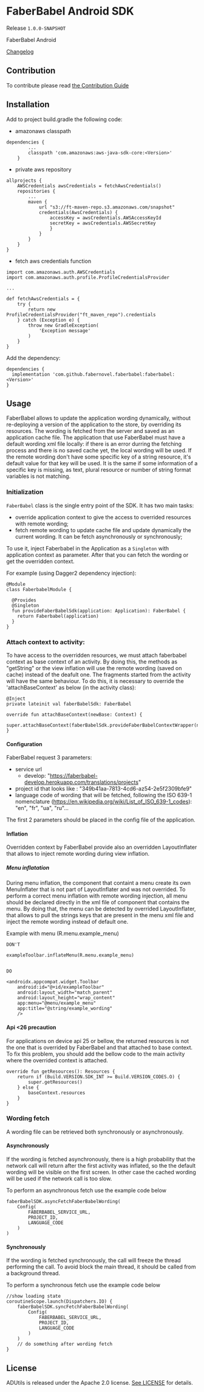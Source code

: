 # FaberBabel Android SDK

Release 
``
1.0.0-SNAPSHOT
``

FaberBabel Android

[Changelog](CHANGELOG.md)

## Contribution
To contribute please read [the Contribution Guide](docs/CONTRIBUTING.md)

## Installation
Add to project build.gradle the following code:

* amazonaws classpath
```
dependencies {
        ...
        classpath 'com.amazonaws:aws-java-sdk-core:<Version>'
    }
```
* private aws repository 
```
allprojects {
    AWSCredentials awsCredentials = fetchAwsCredentials()
    repositories {
        ...
        maven { 
            url "s3://ft-maven-repo.s3.amazonaws.com/snapshot"
            credentials(AwsCredentials) {
                accessKey = awsCredentials.AWSAccessKeyId
                secretKey = awsCredentials.AWSSecretKey
                }
            }
        }
    }
}
```
* fetch aws credentials function
```
import com.amazonaws.auth.AWSCredentials
import com.amazonaws.auth.profile.ProfileCredentialsProvider

...

def fetchAwsCredentials = {
    try {
        return new ProfileCredentialsProvider("ft_maven_repo").credentials
    } catch (Exception e) {
        throw new GradleException(
            'Exception message'
        )
    }
}
```

Add the dependency:
```
dependencies {
  implementation 'com.github.fabernovel.faberbabel:faberbabel:<Version>'
}
```

## Usage
FaberBabel allows to update the application wording dynamically, without re-deploying a version of the application to the store, by overriding its resources. 
The wording is fetched from the server and saved as an application cache file.
The application that use FaberBabel must have a default wording xml file locally: if there is an error durring the fetching process and there is no
saved cache yet, the local wording will be used. If the remote wording don't have some specific key of a string resource, it's default value for that
key will be used. It is the same if some information of a specific key is missing, as text, plural resource or number of string format variables is not matching.

### Initialization

`FaberBabel` class is the single entry point of the SDK. It has two main tasks: 
- override application context to give the access to overrided resources with remote wording;
- fetch remote wording to update cache file and update dynamically the current wording. It can be fetch asynchronously or synchronously;

To use it, inject Faberbabel in the Application as a `Singleton` with application context as parameter. After that you can fetch the wording or get the overridden
context.

For example (using Dagger2 dependency injection):
```
@Module
class FaberbabelModule {

  @Provides
  @Singleton
  fun provideFaberBabelSdk(application: Application): FaberBabel {
    return Faberbabel(application)
  }
}

```

### Attach context to activity:

To have access to the overridden resources, we must attach faberbabel context as base context of an activity. By doing this, the methods as "getString" or the view inflation will use the remote wording (saved on cache) instead of the deafult one. The fragments started from the activity will have the same behaviour.
To do this, it is necessary to override the 'attachBaseContext' as below (in the activity class): 

```
@Inject
private lateinit val faberBabelSdk: FaberBabel

override fun attachBaseContext(newBase: Context) {
    super.attachBaseContext(faberBabelSdk.provideFaberBabelContextWrapper(newBase))
}
```


#### Configuration
FaberBabel request 3 parameters:
- service url
    - develop: "https://faberbabel-develop.herokuapp.com/translations/projects"
- project id that looks like : "349b41aa-7813-4cd6-az54-2e5f2309bfe9"
- language code of wording that will be fetched, following the ISO 639-1 nomenclature (https://en.wikipedia.org/wiki/List_of_ISO_639-1_codes): "en", "fr", "ua", "ru"...

The first 2 parameters should be placed in the config file of the application.

#### Inflation
Overridden context by FaberBabel provide also an overridden LayoutInflater that allows to inject remote wording during view inflation.

##### Menu inflatation
During menu inflation, the component that containt a menu create its own MenuInflater that is not part of LayoutInflater and was not overrided.
To perform a correct menu inflation with remote wording injection, all menu should be declared directly in the xml file of component that contains the menu.
By doing that, the menu can be detected by overrided LayoutInflater, that allows to pull the strings keys that are present in the menu xml file and inject
the remote wording instead of default one.

Example with menu (R.menu.example_menu)
```
DON'T

exampleToolbar.inflateMenu(R.menu.example_menu)


DO

<androidx.appcompat.widget.Toolbar
    android:id="@+id/exampleToolbar"
    android:layout_width="match_parent"
    android:layout_height="wrap_content"
    app:menu="@menu/example_menu"
    app:title="@string/example_wording"
    />

```

#### Api <26 precaution
For applications on device api 25 or bellow, the returned resources is not the one that is overrided by FaberBabel and that attached to base context.
To fix this problem, you should add the bellow code to the main activity where the overrided context is attached.

```
override fun getResources(): Resources {
    return if (Build.VERSION.SDK_INT >= Build.VERSION_CODES.O) {
        super.getResources()
    } else {
        baseContext.resources
    }
}
```

### Wording fetch
A wording file can be retrieved both synchronously or asynchronously.

#### Asynchronously
If the wording is fetched asynchronously, there is a high probability that the network call will return after the first activity was inflated, so the the default wording will be visible on the first screen. In other case the cached wording will be used if the network call is too slow.

To perform an asynchronous fetch use the example code below
```
faberBabelSDK.asyncFetchFaberBabelWording(
    Config(
        FABERBABEL_SERVICE_URL,
        PROJECT_ID,
        LANGUAGE_CODE
    )
)
```

#### Synchronously
If the wording is fetched synchronously, the call will freeze the thread performing the call. To avoid block the main thread, it should be called from a background thread.

To perform a synchronous fetch use the example code below

```
//show loading state
coroutineScope.launch(Dispatchers.IO) {
    faberBabelSDK.syncFetchFaberBabelWording(
        Config(
            FABERBABEL_SERVICE_URL,
            PROJECT_ID,
            LANGUAGE_CODE
        )
    )
    // do something after wording fetch
}
```


## License

ADUtils is released under the Apache 2.0 license. [See LICENSE](LICENSE) for details.
